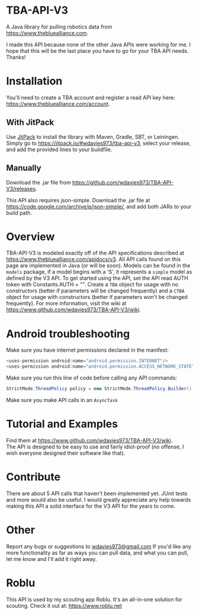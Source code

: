 # TBA-API-V3
A Java library for pulling robotics data from https://www.thebluealliance.com.

I made this API because none of the other Java APIs were working for me. I hope that this will be the last place you have to go for your TBA API needs. Thanks!
# Installation
You'll need to create a TBA account and register a read API key
here: https://www.thebluealliance.com/account.
## With JitPack
Use [JitPack](https://jitpack.io) to install the library with Maven, Gradle, SBT, or Leiningen. Simply go to https://jitpack.io/#wdavies973/tba-api-v3, select your release, and add the provided lines to your buildfile.

## Manually
Download the .jar file from https://github.com/wdavies973/TBA-API-V3/releases.

This API also requires json-simple. Download the .jar file at https://code.google.com/archive/p/json-simple/, and add both JARs to your build path.

# Overview
TBA-API-V3 is modeled exactly off of the API specifications described at https://www.thebluealliance.com/apidocs/v3. All API
calls found on this page are implemented in Java (or will be soon). Models can be found in the ```models``` package, if a model
begins with a 'S', it represents a ```simple``` model as defined by the V3 API. To get started using the API, set the
API read AUTH token with Constants.AUTH = "<auth-token>". Create a ```TBA``` object for usage with no constructors (better if parameters
will be changed frequently) and a ```CTBA``` object for usage with constructors (better if parameters won't be changed frequently).
For more information, visit the wiki at https://www.github.com/wdavies973/TBA-API-V3/wiki.

# Android troubleshooting
Make sure you have internet permissions declared in the manifest:  
```java
<uses-permission android:name="android.permission.INTERNET"/> 
<uses-permission android:name="android.permission.ACCESS_NETWORK_STATE"/>
 ```

Make sure you run this line of code before calling any API commands:  
```java
StrictMode.ThreadPolicy policy = new StrictMode.ThreadPolicy.Builder().permitNetwork().build(); StrictMode.setThreadPolicy(policy);
```

Make sure you make API calls in an ```AsyncTask```

# Tutorial and Examples
Find them at https://www.github.com/wdavies973/TBA-API-V3/wiki.  
The API is designed to be easy to use and fairly idiot-proof (no offense, I wish everyone designed their software like that).

# Contribute
There are about 5 API calls that haven't been implemented yet. JUnit tests and more would also be useful.
I would greatly appreciate any help towards making this API a solid interface for the V3 API for the years to come.

# Other
Report any bugs or suggestions to wdavies973@gmail.com
If you'd like any more functionality as far as ways you can pull data, and what you can pull, let me know and I'll add it right away.

# Roblu
This API is used by my scouting app Roblu. It's an all-in-one solution for scouting.
Check it out at: https://www.roblu.net


